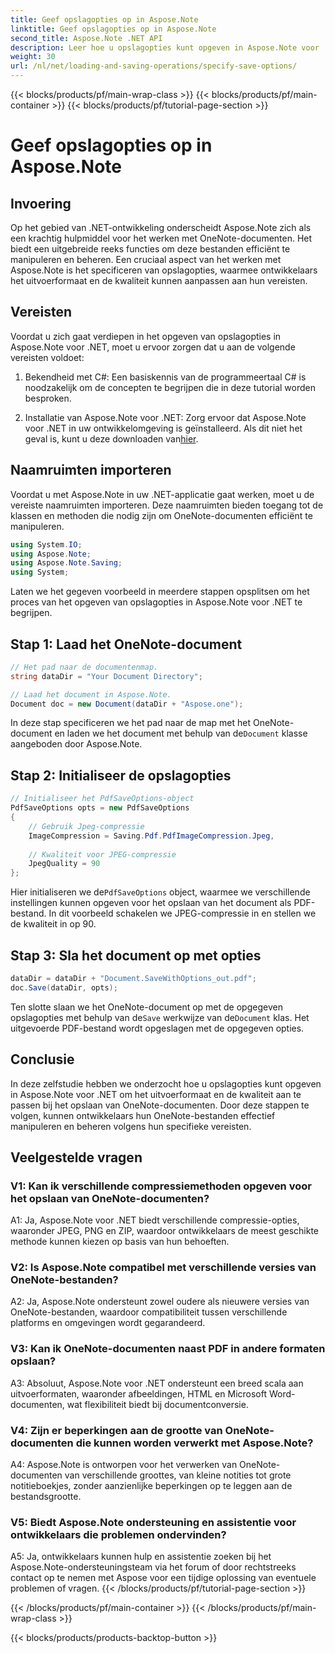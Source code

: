 ```yaml
---
title: Geef opslagopties op in Aspose.Note
linktitle: Geef opslagopties op in Aspose.Note
second_title: Aspose.Note .NET API
description: Leer hoe u opslagopties kunt opgeven in Aspose.Note voor .NET om het uitvoerformaat en de kwaliteit van OneNote-documenten aan te passen.
weight: 30
url: /nl/net/loading-and-saving-operations/specify-save-options/
---
```


{{< blocks/products/pf/main-wrap-class >}}
{{< blocks/products/pf/main-container >}}
{{< blocks/products/pf/tutorial-page-section >}}

# Geef opslagopties op in Aspose.Note

## Invoering

Op het gebied van .NET-ontwikkeling onderscheidt Aspose.Note zich als een krachtig hulpmiddel voor het werken met OneNote-documenten. Het biedt een uitgebreide reeks functies om deze bestanden efficiënt te manipuleren en beheren. Een cruciaal aspect van het werken met Aspose.Note is het specificeren van opslagopties, waarmee ontwikkelaars het uitvoerformaat en de kwaliteit kunnen aanpassen aan hun vereisten.

## Vereisten

Voordat u zich gaat verdiepen in het opgeven van opslagopties in Aspose.Note voor .NET, moet u ervoor zorgen dat u aan de volgende vereisten voldoet:

1. Bekendheid met C#: Een basiskennis van de programmeertaal C# is noodzakelijk om de concepten te begrijpen die in deze tutorial worden besproken.
   
2.  Installatie van Aspose.Note voor .NET: Zorg ervoor dat Aspose.Note voor .NET in uw ontwikkelomgeving is geïnstalleerd. Als dit niet het geval is, kunt u deze downloaden van[hier](https://releases.aspose.com/note/net/).

## Naamruimten importeren

Voordat u met Aspose.Note in uw .NET-applicatie gaat werken, moet u de vereiste naamruimten importeren. Deze naamruimten bieden toegang tot de klassen en methoden die nodig zijn om OneNote-documenten efficiënt te manipuleren.

```csharp
using System.IO;
using Aspose.Note;
using Aspose.Note.Saving;
using System;
```

Laten we het gegeven voorbeeld in meerdere stappen opsplitsen om het proces van het opgeven van opslagopties in Aspose.Note voor .NET te begrijpen.

## Stap 1: Laad het OneNote-document

```csharp
// Het pad naar de documentenmap.
string dataDir = "Your Document Directory";

// Laad het document in Aspose.Note.
Document doc = new Document(dataDir + "Aspose.one");
```

 In deze stap specificeren we het pad naar de map met het OneNote-document en laden we het document met behulp van de`Document` klasse aangeboden door Aspose.Note.

## Stap 2: Initialiseer de opslagopties

```csharp
// Initialiseer het PdfSaveOptions-object
PdfSaveOptions opts = new PdfSaveOptions
{
    // Gebruik Jpeg-compressie
    ImageCompression = Saving.Pdf.PdfImageCompression.Jpeg,
    
    // Kwaliteit voor JPEG-compressie
    JpegQuality = 90
};
```

 Hier initialiseren we de`PdfSaveOptions` object, waarmee we verschillende instellingen kunnen opgeven voor het opslaan van het document als PDF-bestand. In dit voorbeeld schakelen we JPEG-compressie in en stellen we de kwaliteit in op 90.

## Stap 3: Sla het document op met opties

```csharp
dataDir = dataDir + "Document.SaveWithOptions_out.pdf";
doc.Save(dataDir, opts);
```

 Ten slotte slaan we het OneNote-document op met de opgegeven opslagopties met behulp van de`Save` werkwijze van de`Document` klas. Het uitgevoerde PDF-bestand wordt opgeslagen met de opgegeven opties.

## Conclusie

In deze zelfstudie hebben we onderzocht hoe u opslagopties kunt opgeven in Aspose.Note voor .NET om het uitvoerformaat en de kwaliteit aan te passen bij het opslaan van OneNote-documenten. Door deze stappen te volgen, kunnen ontwikkelaars hun OneNote-bestanden effectief manipuleren en beheren volgens hun specifieke vereisten.

## Veelgestelde vragen

### V1: Kan ik verschillende compressiemethoden opgeven voor het opslaan van OneNote-documenten?

A1: Ja, Aspose.Note voor .NET biedt verschillende compressie-opties, waaronder JPEG, PNG en ZIP, waardoor ontwikkelaars de meest geschikte methode kunnen kiezen op basis van hun behoeften.

### V2: Is Aspose.Note compatibel met verschillende versies van OneNote-bestanden?

A2: Ja, Aspose.Note ondersteunt zowel oudere als nieuwere versies van OneNote-bestanden, waardoor compatibiliteit tussen verschillende platforms en omgevingen wordt gegarandeerd.

### V3: Kan ik OneNote-documenten naast PDF in andere formaten opslaan?

A3: Absoluut, Aspose.Note voor .NET ondersteunt een breed scala aan uitvoerformaten, waaronder afbeeldingen, HTML en Microsoft Word-documenten, wat flexibiliteit biedt bij documentconversie.

### V4: Zijn er beperkingen aan de grootte van OneNote-documenten die kunnen worden verwerkt met Aspose.Note?

A4: Aspose.Note is ontworpen voor het verwerken van OneNote-documenten van verschillende groottes, van kleine notities tot grote notitieboekjes, zonder aanzienlijke beperkingen op te leggen aan de bestandsgrootte.

### V5: Biedt Aspose.Note ondersteuning en assistentie voor ontwikkelaars die problemen ondervinden?

A5: Ja, ontwikkelaars kunnen hulp en assistentie zoeken bij het Aspose.Note-ondersteuningsteam via het forum of door rechtstreeks contact op te nemen met Aspose voor een tijdige oplossing van eventuele problemen of vragen.
{{< /blocks/products/pf/tutorial-page-section >}}

{{< /blocks/products/pf/main-container >}}
{{< /blocks/products/pf/main-wrap-class >}}

{{< blocks/products/products-backtop-button >}}

